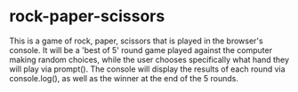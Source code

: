 # rock-paper-scissors

This is a game of rock, paper, scissors that is played
in the browser's console. It will be a 'best of 5'
round game played against the computer making random
choices, while the user chooses specifically what hand
they will play via prompt(). The console will display the results of each round via console.log(), as well as the winner at the end of the 5 rounds.